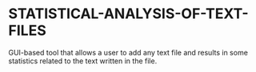 # STATISTICAL-ANALYSIS-OF-TEXT-FILES
GUI-based tool that allows a user to add any text file and results in some statistics related to the text written in the file.
